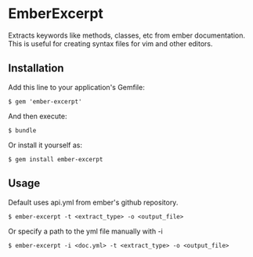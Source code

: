 # EmberExcerpt

Extracts keywords like methods, classes, etc from ember documentation. This is 
useful for creating syntax files for vim and other editors.

## Installation

Add this line to your application's Gemfile:

    $ gem 'ember-excerpt'

And then execute:

    $ bundle

Or install it yourself as:

    $ gem install ember-excerpt

## Usage

Default uses api.yml from ember's github repository.

    $ ember-excerpt -t <extract_type> -o <output_file>

Or specify a path to the yml file manually with -i

    $ ember-excerpt -i <doc.yml> -t <extract_type> -o <output_file>

